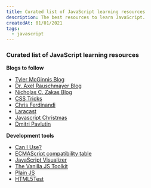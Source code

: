 ```yaml
---
title: Curated list of JavaScript learning resources
description: The best resources to learn JavaScript.
createdAt: 01/01/2021
tags:
  - javascript
---
```


### Curated list of JavaScript learning resources

**Blogs to follow**

- [Tyler McGinnis Blog](https://tylermcginnis.com/blog/)
- [Dr. Axel Rauschmayer Blog](https://2ality.com/)
- [Nicholas C. Zakas Blog](https://humanwhocodes.com/)
- [CSS Tricks](https://css-tricks.com/)
- [Chris Ferdinandi](https://gomakethings.com/)
- [Laracast](https://laracasts.com/)
- [Javascript Christmas](https://javascript.christmas/)
- [Dmitri Pavlutin](https://dmitripavlutin.com/)

**Development tools**

- [Can I Use?](https://caniuse.com/)
- [ECMAScript compatibility table](http://kangax.github.io/compat-table/es6/)
- [JavaScript Visualizer](https://tylermcginnis.com/javascript-visualizer/)
- [The Vanilla JS Toolkit](https://vanillajstoolkit.com/)
- [Plain JS](https://plainjs.com/)
- [HTML5Test](https://html5test.com/)